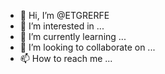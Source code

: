- 👋 Hi, I’m @ETGRERFE
- 👀 I’m interested in ...
- 🌱 I’m currently learning ...
- 💞️ I’m looking to collaborate on ...
- 📫 How to reach me ...

<!---
ETGRERFE/ETGRERFE is a ✨ special ✨ repository because its `README.md` (this file) appears on your GitHub profile.
You can click the Preview link to take a look at your changes.
--->
